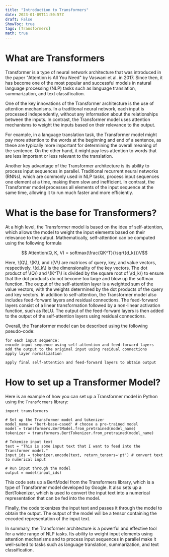 ```yaml
---
title: "Introduction to Transformers"
date: 2023-01-09T11:50:57Z
draft: False
ShowToc: true
tags: [Transformers]
math: true
---
```


# What are Transformers

Transformer is a type of neural network architecture that was introduced in the paper "Attention is All You Need" by Vaswani et al. in 2017. Since then, it has become one of the most popular and successful models in natural language processing (NLP) tasks such as language translation, summarization, and text classification.

One of the key innovations of the Transformer architecture is the use of attention mechanisms. In a traditional neural network, each input is processed independently, without any information about the relationships between the inputs. In contrast, the Transformer model uses attention mechanisms to weight the inputs based on their relevance to the output.

For example, in a language translation task, the Transformer model might pay more attention to the words at the beginning and end of a sentence, as these are typically more important for determining the overall meaning of the sentence. On the other hand, it might pay less attention to words that are less important or less relevant to the translation.

Another key advantage of the Transformer architecture is its ability to process input sequences in parallel. Traditional recurrent neural networks (RNNs), which are commonly used in NLP tasks, process input sequences one element at a time, making them slow and inefficient. In contrast, the Transformer model processes all elements of the input sequence at the same time, allowing it to run much faster and more efficiently.

# What is the base for Transformers?


At a high level, the Transformer model is based on the idea of self-attention, which allows the model to weight the input elements based on their relevance to the output. Mathematically, self-attention can be computed using the following formula

$$ Attention(Q, K, V) = softmax(\frac{QK^T}{\sqrt{d_k}})V$$


Here, \\(Q\\), \\(K\\), and \\(V\\) are matrices of query, key, and value vectors, respectively. \\(d_k\\) is the dimensionality of the key vectors. The dot product of \\(Q\\) and \\(K^T\\) is divided by the square root of \\(d_k\\) to ensure that the dot products do not become too large and blow up the softmax function. The output of the self-attention layer is a weighted sum of the value vectors, with the weights determined by the dot products of the query and key vectors.
In addition to self-attention, the Transformer model also includes feed-forward layers and residual connections. The feed-forward layers consist of a linear transformation followed by a non-linear activation function, such as ReLU. The output of the feed-forward layers is then added to the output of the self-attention layers using residual connections.

Overall, the Transformer model can be described using the following pseudo-code:

    
    for each input sequence:
    encode input sequence using self-attention and feed-forward layers
    add the output to the original input using residual connections
    apply layer normalization

    apply final self-attention and feed-forward layers to obtain output

    

# How to set up a Transformer Model?

Here is an example of how you can set up a Transformer model in Python using the `Transformers` library:

    
    import transformers

    # Set up the Transformer model and tokenizer
    model_name = 'bert-base-cased' # choose a pre-trained model
    model = transformers.BertModel.from_pretrained(model_name)
    tokenizer = transformers.BertTokenizer.from_pretrained(model_name)

    # Tokenize input text
    text = "This is some input text that I want to feed into the Transformer model."
    input_ids = tokenizer.encode(text, return_tensors='pt') # convert text to numerical input

    # Run input through the model
    output = model(input_ids)
    

This code sets up a BertModel from the Transformers library, which is a type of Transformer model developed by Google. It also sets up a BertTokenizer, which is used to convert the input text into a numerical representation that can be fed into the model.

Finally, the code tokenizes the input text and passes it through the model to obtain the output. The output of the model will be a tensor containing the encoded representation of the input text.


In summary, the Transformer architecture is a powerful and effective tool for a wide range of NLP tasks. Its ability to weight input elements using attention mechanisms and to process input sequences in parallel make it well-suited to tasks such as language translation, summarization, and text classification.